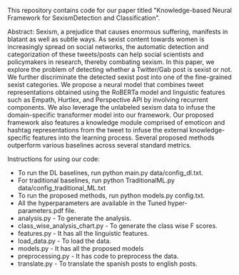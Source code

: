 ﻿This repository contains code for our paper titled "Knowledge-based Neural Framework for SexismDetection and Classification". 


Abstract: Sexism, a prejudice that causes enormous suffering, manifests in blatant as well as subtle ways. As sexist content towards women is increasingly spread on social networks, the automatic detection and categorization of these tweets/posts can help social scientists and policymakers in research, thereby combating sexism. In this paper, we explore the problem of detecting whether a Twitter/Gab post is sexist or not. We further discriminate the detected sexist post into one of the fine-grained sexist categories. We propose a neural model that combines tweet representations obtained using the RoBERTa model and linguistic features such as Empath, Hurtlex, and Perspective API by involving recurrent components. We also leverage the unlabeled sexism data to infuse the domain-specific transformer model into our framework. Our proposed framework also features a knowledge module comprised of emoticon and hashtag representations from the tweet to infuse the external knowledge-specific features into the learning process. Several proposed methods outperform various baselines across several standard metrics.


Instructions for using our code: 
* To run the DL baselines, run python main.py data/config_dl.txt.
* For traditional baselines, run python TraditionalML.py data/config_traditional_ML.txt 
* To run the proposed methods, run python models.py config.txt. 
* All the hyperparameters are available in the Tuned hyper-parameters.pdf file.
* analysis.py - To generate the analysis. 
* class_wise_analysis_chart.py - To generate the class wise F scores. 
* features.py - It has all the linguistic features.
* load_data.py - To load the data. 
* models.py - It has all the proposed models
* preprocessing.py - It has code to preprocess the data. 
* translate.py - To translate the spanish posts to english posts.
